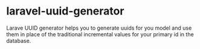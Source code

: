 # laravel-uuid-generator
Larave UUID generator helps you to generate uuids for you model and use them in place of the traditional incremental values for your primary id in the database.
